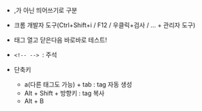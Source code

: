 * ,가 아닌 띄어쓰기로 구분
* 크롬 개발자 도구(Ctrl+Shift+i / F12 / 우클릭+검사 / ... + 관리자 도구)
* 태그 열고 닫은다음 바로바로 테스트!
* `<!-- --> `: 주석





* 단축키
  * a(다른 태그도 가능) + tab : tag 자동 생성
  * Alt + Shift + 방향키 : tag 복사
  * Alt + B

​		
